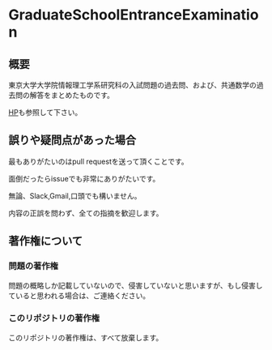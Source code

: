 # GraduateSchoolEntranceExamination

## 概要

東京大学大学院情報理工学系研究科の入試問題の過去問、および、共通数学の過去問の解答をまとめたものです。

[HP](https://www.i.u-tokyo.ac.jp/edu/course/mi/admission.shtml)も参照して下さい。

## 誤りや疑問点があった場合

最もありがたいのはpull requestを送って頂くことです。

面倒だったらissueでも非常にありがたいです。

無論、Slack,Gmail,口頭でも構いません。

内容の正誤を問わず、全ての指摘を歓迎します。

## 著作権について

### 問題の著作権

問題の概略しか記載していないので、侵害していないと思いますが、もし侵害していると思われる場合は、ご連絡ください。

### このリポジトリの著作権

このリポジトリの著作権は、すべて放棄します。
